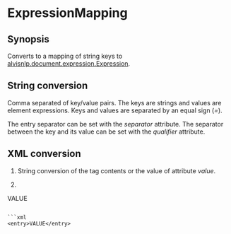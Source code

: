 <h1 class="converter">ExpressionMapping</h1>

## Synopsis

Converts to a mapping of string keys to <a href="../converter/alvisnlp.document.expression.Expression" class="converter">alvisnlp.document.expression.Expression</a>.

## String conversion

Comma separated of key/value pairs. The keys are strings and values are element expressions. Keys and values are separated by an equal sign (*=*).

The entry separator can be set with the *separator* attribute. The separator between the key and its value can be set with the *qualifier* attribute.

## XML conversion


1. String conversion of the tag contents or the value of attribute *value*.
2. ```xml
<KEY>VALUE</KEY>
```

```xml
<entry>VALUE</entry>
```





